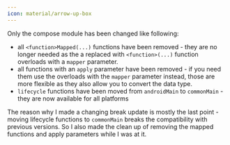 ```yaml
---
icon: material/arrow-up-box
---
```


Only the compose module has been changed like following:

* all `<function>Mapped(...)` functions have been removed - they are no longer needed as the a replaced with `<function>(...)` function overloads with a `mapper` parameter.
* all functions with an `apply` parameter have been removed - if you need them use the overloads with the `mapper` parameter instead, those are more flexible as they also allow you to convert the data type.
* `lifecycle` functions have been moved from `androidMain` to `commonMain` - they are now available for all platforms

The reason why I made a changing break update is mostly the last point - moving lifecycle functions to `commonMain` breaks the compatibility with previous versions. So I also made the clean up of removing the mapped functions and apply parameters while I was at it.